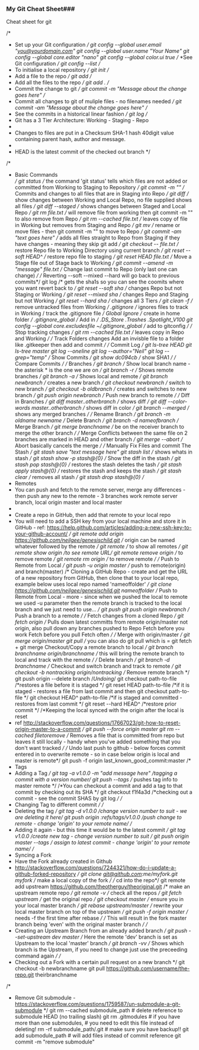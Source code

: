 ### My Git Cheat Sheet###
Cheat sheet for git


/*  * Set up your Git configuration  */
git config --global user.email "you@yourdomain.com"
git config --global user.name "Your Name"
git config --global core.editor "nano"
git config --global color.ui true
/*  *See Git configuration  */
git config --list
/*   * To initialise a local repository  */
git init 
/*   * Add a file to the repo  */
git add <filename>
/*   * Add all the files to the repo  */
git add .
/*  * Commit the change to git  */
git commit -m "Message about the change goes here" <filename>
/*  * Commit all changes to git of muliple files - no filenames needed */
git commit -am "Message about the change goes here"
/*   * See the commits in a historical linear fashion */
git log 
/*   * Git has a 3 Tier Architecture:  Working - Staging - Repo * * Changes to files are put in a Checksum SHA-1 hash 40digit value containing parent hash, author and message. * * HEAD is the latest commit of the checked out branch  */ 
/*   * Basic Commands   */
git status  /*  the command 'git status' tells which files are not added or committed from Working to Staging to Repository */
git commit -m "" /*  Commits and changes to all files that are in Staging into Repo  */
git diff /*  show changes between Working and Local Repo, no file supplied shows all files  */
git diff --staged /*  shows changes between Staged and Local Repo  */
git rm file.txt /*  will remove file from working then git commit -m "" to also remove from Repo */
git rm --cached file.txt /* leaves copy of file in Working but removes from Staging and Repo */
git mv /*  rename or move files - then git commit -m "" to move to Repo */
git commit -am "text goes here" /* adds all files straight to Repo from Staging if they have changes - meaning they skip git add */
git checkout -- file.txt /*  restore Repo file to Working Directory using current branch  */
git reset --soft HEAD^ /* restore repo file to staging */
git reset HEAD file.txt /*  Move a Stage file out of Stage back to Working */
git commit --amend -m "message" file.txt /* Change last commit to Repo (only last one can change) */
/* Reverting --soft --mixed --hard will go back to previous commits*/git log /* gets the sha1s so you can see the coomits where you want revert  back to  */
git reset --soft sha /* changes Repo but not Staging or Working */
git reset --mixed sha /* changes Repo and Staging but not Working */
git reset --hard sha /* changes all 3 Tiers */
git clean -f /* remove untracked files from Working  */
.gitignore /* ignores files to track in Working / track the .gitignore file */
Global Ignore /* create in home folder  */ .gitignore_global/* Add in  */.DS_Store.Trashes.Spotlight_V100
git config --global core.excludesfile ~/.gitignore_global /* add to gitconfig */
/* Stop tracking changes */
git rm --cached file.txt /* leaves copy in Repo and Working */
/* Track Folders changes
Add an invisble file to a folder like .gitkeeper then add and commit */
/* Commit Log  */git ls-tree HEADgit ls-tree mastergit log --onelinegit log --author="Neil"git log --grep="temp"
/* Show Commits */
git show dc094cb /*  show SHA1 */
/* Compare Commits */
/* Branches */
git branch /*  Show local branch name - the asterisk * is the one we are on */
git branch -r /* Shows remote branches */
git branch -a /* Shows local and remote */
git branch newbranch /* creates a new branch */
git checkout newbranch /* switch to new branch */
git checkout -b oldbranch /* creates and switches to new branch  */
git push origin newbranch /* Push new branch to remote */
/* Diff in Branches */
git diff master..otherbranch /*  shows diff */
git diff --color-words master..otherbranch /*  shows diff in color */
git branch --merged /*  shows any merged branches */
/* Rename Branch */
git branch -m oldname newname
/* Delete  Branch */
git branch -d nameofbranch
/* Merge Branch  */
git merge branchname /* be on the receiver branch to merge the other branch */
/* Merge Conflicts between the same file on 2 branches are marked in HEAD and other branch */
git merge --abort /*  Abort basically cancels the merge */
/* Manually Fix Files and commit
The Stash */
git stash save "text message here"
git stash list /* shows whats in stash */
git stash show -p stash@{0} /* Show the diff in the stash */
git stash pop stash@{0} /*  restores the stash deletes the tash */
git stash apply stash@{0} /*  restores the stash and keeps the stash */
git stash clear /*  removes all stash */
git stash drop stash@{0}
/*  * Remotes * You can push and fetch to the remote server, merge any differences - then push any new to the remote - 3 branches work remote server branch, local origin master and local master * * Create a repo in GitHub, then add that remote to your local repo  * You will need to add a SSH key from your local machine and store it in GitHub - ref: https://help.github.com/articles/adding-a-new-ssh-key-to-your-github-account/ */
git remote add origin https://github.com/neilgee/genesischild.git /*  origin can be named whatever followed by the remote */
git remote /* to show all remotes */
git remote show origin /*to see remote URL*/
git remote remove origin /* to remove remote */
git remote rm origin /* to remove remote */
/* Push to Remote from Local */
git push -u origin master /* push to remote(origin) and branch(master)
/* Cloning a GitHub Repo - create and get the URL of a new repository from GitHub, then clone that to your local repo, example below uses local repo named 'nameoffolder' */
git clone https://github.com/neilgee/genesischild.git nameoffolder
/* Push to Remote from Local - more - since when we pushed the local to remote we used -u parameter then the remote branch is tracked to the local branch and we just need to use... */
git push
git push origin newbranch /* Push a branch to a remote */
/* Fetch changes from a cloned Repo */
git fetch origin /*  Pulls down latest committs from remote origin/master not origin, also pull down any branches pushed to Repo
Fetch before you workFetch before you pullFetch often */
/* Merge with origin/master */
git merge origin/master
git pull /* you can also do git pull which is = git fetch + git merge
Checkout/Copy a remote branch to local */
git branch branchname origin/branchname /*  this will bring the remote branch to local and track with the remote */
/* Delete branch */
git branch -d branchname
/* Checkout and switch branch and track to remote */
git checkout -b nontracking origin/nontracking
/* Remove remote branch */
git push origin --delete branch
/*Undoing*/
git checkout path-to-file /*restores a file before it is staged */
git reset HEAD path-to-file /*if it is staged - restores a file from last commit and then git checkout path-to-file */
git checkout HEAD^ path-to-file /*if is staged and committed - restores from last commit */
git reset --hard HEAD^ /*restore prior commit */
/*Keeping the local synced with the origin after the local is reset * ref  http://stackoverflow.com/questions/17667023/git-how-to-reset-origin-master-to-a-commit */
git push --force origin master
git rm --cached filetoremove /* Removes a file that is committed from repo but leaves it still locally - handy when you've added something that you don't want tracked */
/* Undo last push to github - below forces  commit entered in to overwrite remote - so in case below origin is local and master is remote*/git push -f origin last_known_good_commit:master
/* * Tags * Adding a Tag */
git tag -a v1.0.0 -m "add message here" /*tagging a commit with a version number*/
git push --tags /* pushes tag info to master remote */
/*You can checkout a commit and add a tag to that commit by checking out its SHA */
git checkout f1f4a3d /*checking out a commit - see the commit SHAS by git log */
/* * Changing Tag to different commit  */
/* * Deleting the tag */git tag -d v1.0.0 /*change version number to suit - we are deleting it here*/git push origin :refs/tags/v1.0.0 /*push change to remote - change 'origin' to your remote name*/
/* * Adding it again - but this time it would be to the latest commit */git tag v1.0.0 /*create new tag - change version number to suit */git push origin master --tags /* assign to latest commit  - change 'origin' to your remote name*/
/* * Syncing a Fork * Have the Fork already created in Github * http://stackoverflow.com/questions/7244321/how-do-i-update-a-github-forked-repository */
git clone git@github.com:me/myfork.git myfork /* make a local copy of the fork */ /* cd into the repo*/ git remote add upstream https://github.com/theotherguy/theoriginal.git /* make an upstream remote repo */ git remote -v /* check all the repos */
git fetch upstream /* get the original repo */ git checkout master /* ensure you in your local master branch */
git rebase upstream/master /* rewrite your local master branch on top of the upstream */
git push -f origin master /* needs -f the first time after rebase *//* This will result in the fork master branch being 'even' with the original master branch */
/* * Creating an Upstream Branch from an already added branch */
git push --set-upstream dev master /* Here the remote 'dev' branch is set as Upstream to the local 'master' branch */
git branch -vv /* Shows which branch is the Upstream, if you need to change just use the preceeding command again */
/* * Checking out a Fork with a certain pull request on a new branch */
git checkout -b newbranchname
git pull https://github.com/username/the-repo.git theirbranchname    /* * Remove Git submodule - https://stackoverflow.com/questions/1759587/un-submodule-a-git-submodule */   git rm --cached submodule_path # delete reference to submodule HEAD (no trailing slash)  git rm .gitmodules             # if you have more than one submodules,                                 # you need to edit this file instead of deleting!  rm -rf submodule_path/.git     # make sure you have backup!!  git add submodule_path         # will add files instead of commit reference  git commit -m "remove submodule"

